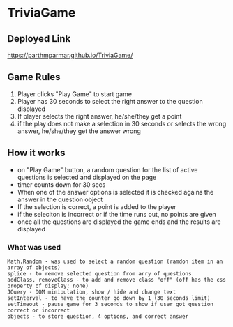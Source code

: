 # TriviaGame

## Deployed Link
https://parthmparmar.github.io/TriviaGame/

## Game Rules
  1. Player clicks "Play Game" to start game
  2. Player has 30 seconds to select the right answer to the question displayed
  3. If player selects the right answer, he/she/they get a point
  4. if the play does not make a selection in 30 seconds or selects the wrong answer, he/she/they get the answer wrong

## How it works
  - on "Play Game" button, a random question for the list of active questions is selected and displayed on the page
  - timer counts down for 30 secs
  - When one of the answer options is selected it is checked agains the answer in the question object
  - If the selection is correct, a point is added to the player
  - if the seleciton is incorrect or if the time runs out, no points are given
  - once all the questions are displayed the game ends and the results are displayed

  ### What was used
    Math.Random - was used to select a random question (ramdon item in an array of objects)
    splice - to remove selected question from arry of questions
    addClass, removeClass - to add and remove class "off" (off has the css property of display: none)
    JQuery - DOM minipulation, show / hide and change text
    setInterval - to have the counter go down by 1 (30 seconds limit)
    setTimeout - pause game for 3 seconds to show if user got question correct or incorrect
    objects - to store question, 4 options, and correct answer
